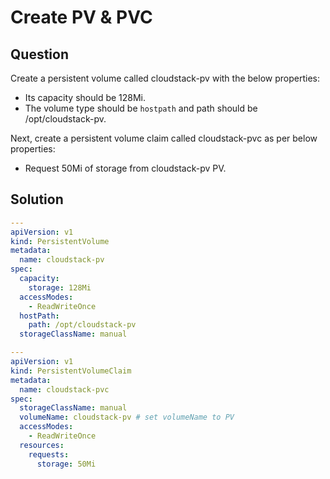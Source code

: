 # Create PV & PVC

## Question

Create a persistent volume called cloudstack-pv with the below properties:

- Its capacity should be 128Mi.
- The volume type should be `hostpath` and path should be /opt/cloudstack-pv.

Next, create a persistent volume claim called cloudstack-pvc as per below properties:

- Request 50Mi of storage from cloudstack-pv PV.

## Solution

```yaml
---
apiVersion: v1
kind: PersistentVolume
metadata:
  name: cloudstack-pv
spec:
  capacity:
    storage: 128Mi
  accessModes:
    - ReadWriteOnce
  hostPath:
    path: /opt/cloudstack-pv
  storageClassName: manual
```

```yaml
---
apiVersion: v1
kind: PersistentVolumeClaim
metadata:
  name: cloudstack-pvc
spec:
  storageClassName: manual
  volumeName: cloudstack-pv # set volumeName to PV
  accessModes:
    - ReadWriteOnce
  resources:
    requests:
      storage: 50Mi
```
